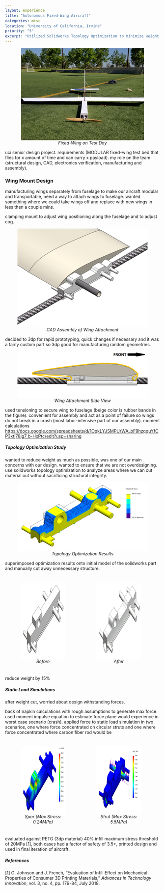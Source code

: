 ```yaml
---
layout: experience
title: "Autonomous Fixed-Wing Aircraft"
categories: misc
location: "University of California, Irvine"
priority: "5"
excerpt: "Utilized Solidworks Topology Optimization to minimize weight of aircraft components."
---
```


<figure>
    <img class="img-responsive" src="/assets/img/2021_sdp_fixed_wing_front.jpg" alt="" style="display:block;float:none;margin-left:auto;margin-right:auto" />
    <figcaption style="text-align:center"><i>Fixed-Wing on Test Day</i></figcaption>
</figure>

uci senior design project. requirements (MODULAR fixed-wing test bed that flies for x amount of time and can carry x payload). my role on the team (structural design, CAD, electronics verification, manufacturing and assembly).

### **Wing Mount Design**
manufacturing wings separately from fuselage to make our aircraft modular and transportable, need a way to attach wings to fuselage. wanted something where we could take wings off and replace with new wings in less then a couple mins.

clamping mount to adjust wing positioning along the fuselage and to adjust cog.

<figure>
    <img class="img-responsive" src="/assets/img/wing_attachment_isometric_view.png" alt="" style="display:block;float:none;margin-left:auto;margin-right:auto" />
    <figcaption style="text-align:center"><i>CAD Assembly of Wing Attachment</i></figcaption>
</figure>

decided to 3dp for rapid prototyping, quick changes if necessary and it was a fairly custom part so 3dp good for manufacturing random geometries.

<figure>
    <img class="img-responsive" src="/assets/img/wing_attachment_side_view.png" alt="" style="display:block;float:none;margin-left:auto;margin-right:auto" />
    <figcaption style="text-align:center"><i>Wing Attachment Side View</i></figcaption>
</figure>

used tensioning to secure wing to fuselage (beige color is rubber bands in the figure). convenient for assembly and act as a point of failure so wings do not break in a crash (most labor-intensive part of our assembly).
moment calculations
https://docs.google.com/spreadsheets/d/1OqkLYJSMPUrWA_bF9hzqquYfCP3xtj78jg7_b-HxPtc/edit?usp=sharing

##### **Topology Optimization Study**
wanted to reduce weight as much as possible, was one of our main concerns with our design. wanted to ensure that we are not overdesigning. use solidworks topology optimization to analyze areas where we can cut material out without sacrificing structural integrity.

<figure>
    <img class="img-responsive" src="/assets/img/wing_attachment_topology_results.png" alt="" style="display:block;float:none;margin-left:auto;margin-right:auto" />
    <figcaption style="text-align:center"><i>Topology Optimization Results</i></figcaption>
</figure>

superimposed optimization results onto initial model of the solidworks part and manually cut away unnecessary structure.

<div class="row">
  <div class="column">
    <figure>
    <img class="img-responsive" src="/assets/img/wing_attachment_cad_before.png" alt="" style="display:block;float:none;margin-left:auto;margin-right:auto" width="400" height="248"/>
    <figcaption style="text-align:center"><i>Before</i></figcaption>
    </figure>
  </div>
  <div class="column">
    <figure>
    <img class="img-responsive" src="/assets/img/wing_attachment_cad_After.png" alt="" style="display:block;float:none;margin-left:auto;margin-right:auto" width="400" height="248"/>
    <figcaption style="text-align:center"><i>After</i></figcaption>
    </figure>
  </div>
</div>

reduce weight by 15%


##### **Static Load Simulations**
after weight cut, worried about design withstanding forces.

back of napkin calculations with rough assumptions to generate max force. used moment impulse equation to estimate force plane would experience in worst case scenario (crash). applied force to static load simulation in two scenarios, one where force concentrated on circular struts and one where force concentrated where carbon fiber rod would be

<div class="row">
  <div class="column">
    <figure>
    <img class="img-responsive" src="/assets/img/wing_attachment_load_sim_spar.png" alt="" style="display:block;float:none;margin-left:auto;margin-right:auto" width="437" height="220"/>
    <figcaption style="text-align:center"><i>Spar (Max Stress: 0.24MPa)</i></figcaption>
    </figure>
  </div>
  <div class="column">
    <figure>
    <img class="img-responsive" src="/assets/img/wing_attachment_load_sim_strut.png" alt="" style="display:block;float:none;margin-left:auto;margin-right:auto" width="363" height="220"/>
    <figcaption style="text-align:center"><i>Strut (Max Stress: 5.5MPa)</i></figcaption>
    </figure>
  </div>
</div>

evaluated against PETG (3dp material) 40% infill maximum stress threshold of 20MPa \[1\], both cases had a factor of safety of 3.5+, printed design and used in final iteration of aircraft.

##### **References**

[1] G. Johnson and J. French, “Evaluation of Infill Effect on Mechanical Properties of Consumer 3D Printing Materials,” <i>Advances in Technology Innovation</i>, vol. 3, no. 4, pp. 179-84, July 2018.

<style>

/* Create two equal columns that floats next to each other */
.column {
  float: left;
  width: 45%;
  padding: 10px;

}

/* Clear floats after the columns */
.row:after {
  content: "";
  display: table;
  clear: both;
}

/* Responsive layout - makes the two columns stack on top of each other instead of next to each other */
@media screen and (max-width: 600px) {
  .column {
    width: 100%;
  }
}
</style>